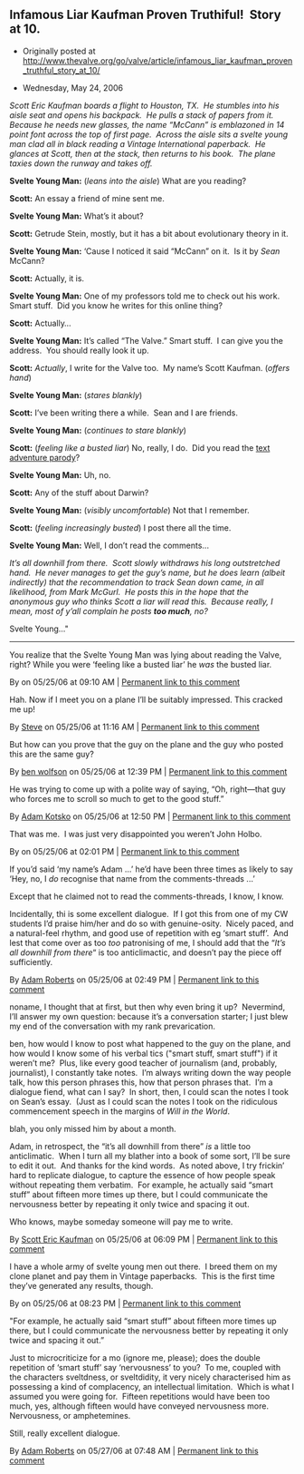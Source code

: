 ## Infamous Liar Kaufman Proven Truthiful!  Story at 10.

 * Originally posted at http://www.thevalve.org/go/valve/article/infamous_liar_kaufman_proven_truthful_story_at_10/

* Wednesday, May 24, 2006 

_Scott Eric Kaufman boards a flight to Houston, TX.  He stumbles into his aisle seat and opens his backpack.  He pulls a stack of papers from it.  Because he needs new glasses, the name “McCann” is emblazoned in 14 point font across the top of first page.  Across the aisle sits a svelte young man clad all in black reading a Vintage International paperback.  He glances at Scott, then at the stack, then returns to his book.  The plane taxies down the runway and takes off._

**Svelte Young Man:** (_leans into the aisle_) What are you reading?

**Scott:** An essay a friend of mine sent me.

**Svelte Young Man:** What’s it about?

**Scott:** Getrude Stein, mostly, but it has a bit about evolutionary theory in it.

**Svelte Young Man:** ‘Cause I noticed it said “McCann” on it.  Is it by _Sean_ McCann?

**Scott:** Actually, it is.

**Svelte Young Man:** One of my professors told me to check out his work.  Smart stuff.  Did you know he writes for this online thing?

**Scott:** Actually…

**Svelte Young Man:** It’s called “The Valve.”  Smart stuff.  I can give you the address.  You should really look it up.

**Scott:** _Actually_, I write for the Valve too.  My name’s Scott Kaufman. (_offers hand_)

**Svelte Young Man:** (_stares blankly_)

**Scott:** I’ve been writing there a while.  Sean and I are friends.

**Svelte Young Man:** (_continues to stare blankly_) 

**Scott:** (_feeling like a busted liar_) No, really, I do.  Did you read the [text adventure parody](http://www.thevalve.org/go/valve/article/dis/)?

**Svelte Young Man:** Uh, no.  

**Scott:** Any of the stuff about Darwin?

**Svelte Young Man:** (_visibly uncomfortable_) Not that I remember.

**Scott:** (_feeling increasingly busted_) I post there all the time.

**Svelte Young Man:** Well, I don’t read the comments...

_It’s all downhill from there.  Scott slowly withdraws his long outstretched hand.  He never manages to get the guy’s name, but he does learn (albeit indirectly) that the recommendation to track Sean down came, in all likelihood, from Mark McGurl.  He posts this in the hope that the anonymous guy who thinks Scott a liar will read this.  Because really, I mean, most of y’all complain he posts **too much**, no?_


Svelte Young…"

---

You realize that the Svelte Young Man was lying about reading the Valve, right? While you were ‘feeling like a busted liar’ he _was_ the busted liar.

By  on 05/25/06 at 09:10 AM | [Permanent link to this comment](http://www.thevalve.org/go/valve/article/infamous_liar_kaufman_proven_truthful_story_at_10/#9443)
[]()

Hah. Now if I meet you on a plane I’ll be suitably impressed. This cracked me up!

By [Steve](http://www.xenoarchaeology.org) on 05/25/06 at 11:16 AM | [Permanent link to this comment](http://www.thevalve.org/go/valve/article/infamous_liar_kaufman_proven_truthful_story_at_10/#9444)
[]()

But how can you prove that the guy on the plane and the guy who posted this are the same guy?

By [ben wolfson](http://waste.typepad.com) on 05/25/06 at 12:39 PM | [Permanent link to this comment](http://www.thevalve.org/go/valve/article/infamous_liar_kaufman_proven_truthful_story_at_10/#9446)
[]()

He was trying to come up with a polite way of saying, “Oh, right—that guy who forces me to scroll so much to get to the good stuff.”

By [Adam Kotsko](http://adamkotsko.com/weblog) on 05/25/06 at 12:50 PM | [Permanent link to this comment](http://www.thevalve.org/go/valve/article/infamous_liar_kaufman_proven_truthful_story_at_10/#9447)
[]()

That was me.  I was just very disappointed you weren’t John Holbo.

By  on 05/25/06 at 02:01 PM | [Permanent link to this comment](http://www.thevalve.org/go/valve/article/infamous_liar_kaufman_proven_truthful_story_at_10/#9448)
[]()

If you’d said ‘my name’s Adam ...’ he’d have been three times as likely to say ‘Hey, no, I _do_ recognise that name from the comments-threads ...’

Except that he claimed not to read the comments-threads, I know, I know.

Incidentally, thi is some excellent dialogue.  If I got this from one of my CW students I’d praise him/her and do so with genuine-osity.  Nicely paced, and a natural-feel rhythm, and good use of repetition with eg ‘smart stuff’.  And lest that come over as too _too_ patronising of me, I should add that the “_It’s all downhill from there_“ is too anticlimactic, and doesn’t pay the piece off sufficiently.

By [Adam Roberts](http://adamroberts.com) on 05/25/06 at 02:49 PM | [Permanent link to this comment](http://www.thevalve.org/go/valve/article/infamous_liar_kaufman_proven_truthful_story_at_10/#9449)
[]()

noname, I thought that at first, but then why even bring it up?  Nevermind, I’ll answer my own question: because it’s a conversation starter; I just blew my end of the conversation with my rank prevarication.

ben, how would I know to post what happened to the guy on the plane, and how would I know some of his verbal tics ("smart stuff, smart stuff") if it weren’t me?  Plus, like every good teacher of journalism (and, probably, journalist), I constantly take notes.  I’m always writing down the way people talk, how this person phrases this, how that person phrases that.  I’m a dialogue fiend, what can I say?  In short, then, I could scan the notes I took on Sean’s essay.  (Just as I could scan the notes I took on the ridiculous commencement speech in the margins of _Will in the World_.  

blah, you only missed him by about a month.

Adam, in retrospect, the “it’s all downhill from there” _is_ a little too anticlimatic.  When I turn all my blather into a book of some sort, I’ll be sure to edit it out.  And thanks for the kind words.  As noted above, I try frickin’ hard to replicate dialogue, to capture the essence of how people speak without repeating them verbatim.    For example, he actually said “smart stuff” about fifteen more times up there, but I could communicate the nervousness better by repeating it only twice and spacing it out.  

Who knows, maybe someday someone will pay me to write.

By [Scott Eric Kaufman](http://acephalous.typepad.com) on 05/25/06 at 06:09 PM | [Permanent link to this comment](http://www.thevalve.org/go/valve/article/infamous_liar_kaufman_proven_truthful_story_at_10/#9454)
[]()

I have a whole army of svelte young men out there.  I breed them on my clone planet and pay them in Vintage paperbacks.  This is the first time they’ve generated any results, though.

By  on 05/25/06 at 08:23 PM | [Permanent link to this comment](http://www.thevalve.org/go/valve/article/infamous_liar_kaufman_proven_truthful_story_at_10/#9455)
[]()

"For example, he actually said “smart stuff” about fifteen more times up there, but I could communicate the nervousness better by repeating it only twice and spacing it out.”

Just to microcriticize for a mo (ignore me, please); does the double repetition of ‘smart stuff’ say ‘nervousness’ to you?  To me, coupled with the characters sveltdness, or sveltdidity, it very nicely characterised him as possessing a kind of complacency, an intellectual limitation.  Which is what I assumed you were going for.  Fifteen repetitions would have been too much, yes, although fifteen would have conveyed nervousness more.  Nervousness, or amphetemines.  

Still, really excellent dialogue.

By [Adam Roberts](http://adamroberts.com) on 05/27/06 at 07:48 AM | [Permanent link to this comment](http://www.thevalve.org/go/valve/article/infamous_liar_kaufman_proven_truthful_story_at_10/#9477)

